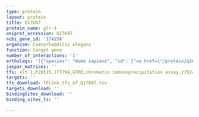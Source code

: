 ```yaml
---
type: protein
layout: protein
title: Q17697
protein_name: glr-4
uniprot_accession: Q17697
ncbi_gene_id: '174258'
organism: Caenorhabditis elegans
function: target gene
number_of_interactions: '1'
orthologs: '[{"species": "Homo sapiens", "id": ["<a href=\"/protein/q16099\">Q16099</a>", "<a href=\"/protein/p39086\">P39086</a>"]}, {"species": "Mus musculus", "id": ["F6QF13"]}, {"species": "Rattus norvegicus", "id": ["F1M7M9", "A0A140TAG0"]}, {"species": "Drosophila melanogaster", "id": ["A0A023GQ97"]}, {"species": "Danio rerio", "id": ["A0A140LH73"]}]'
jaspar_matrices: ''
tfs: elt-1,P28515,177794,GTRD,chromatin immunoprecipitation assay,27924024%5Buid%5D,No
targets: ''
tfs_download: TFLink_tfs_of_Q17697.tsv
targets_download: ''
bindingSites_download: ''
binding_sites_ls: ''

---
```

